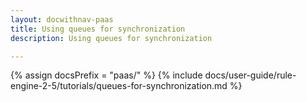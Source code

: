 ```yaml
---
layout: docwithnav-paas
title: Using queues for synchronization
description: Using queues for synchronization

---
```


{% assign docsPrefix = "paas/" %}
{% include docs/user-guide/rule-engine-2-5/tutorials/queues-for-synchronization.md %}